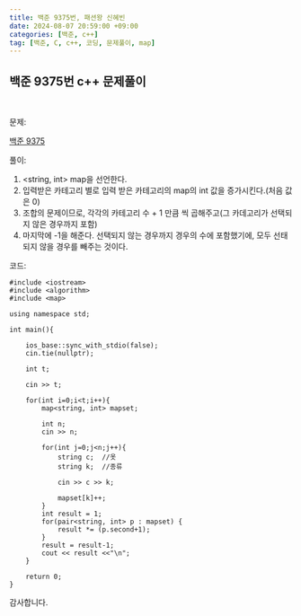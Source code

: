 ```yaml
---
title: 백준 9375번, 패션왕 신혜빈
date: 2024-08-07 20:59:00 +09:00
categories: [백준, c++]
tag: [백준, C, c++, 코딩, 문제풀이, map]
---
```


## 백준 9375번 c++ 문제풀이
<br>

문제:

[백준 9375](https://www.acmicpc.net/problem/9375)

풀이:

1. <string, int> map을 선언한다.
2. 입력받은 카테고리 별로 입력 받은 카테고리의 map의 int 값을 증가시킨다.(처음 값은 0)
3. 조합의 문제이므로, 각각의 카테고리 수 + 1 만큼 씩 곱해주고(그 카데고리가 선택되지 않은 경우까지 포함)
4. 마지막에 -1을 해준다. 선택되지 않는 경우까지 경우의 수에 포함했기에, 모두 선태되지 않을 경우를 빼주는 것이다.

코드:

    #include <iostream>
    #include <algorithm>
    #include <map>

    using namespace std;

    int main(){
    
        ios_base::sync_with_stdio(false);
        cin.tie(nullptr);

        int t;

        cin >> t;

        for(int i=0;i<t;i++){
            map<string, int> mapset;

            int n;
            cin >> n;

            for(int j=0;j<n;j++){
                string c;  //옷
                string k;  //종류
                
                cin >> c >> k;

                mapset[k]++;
            }
            int result = 1;
            for(pair<string, int> p : mapset) {
                result *= (p.second+1);
            }
            result = result-1;
            cout << result <<"\n";
        }

        return 0;
    }

감사합니다.